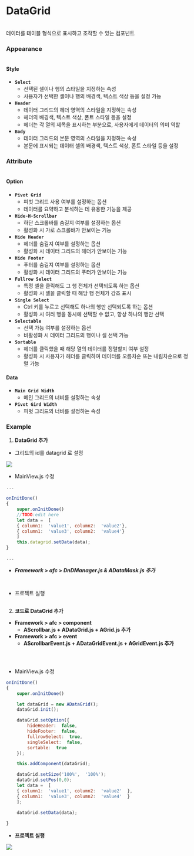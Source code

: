 # DataGrid

<div align="left"><figure><img src="../../.gitbook/assets/image (1) (1) (1) (1) (1) (1) (1) (1) (1) (1) (1) (1) (1) (1) (1) (1) (1).png" alt=""><figcaption></figcaption></figure></div>

데이터를 테이블 형식으로 표시하고 조작할 수 있는 컴포넌트

### Appearance

<div align="left"><img src="../../.gitbook/assets/dataGrid_apper.png" alt=""></div>

#### Style

* **`Select`**
  * 선택된 셀이나 행의 스타일을 지정하는 속성
  * 사용자가 선택한 셀이나 행의 배경색, 텍스트 색상 등을 설정 가능
* **`Header`**
  * 데이터 그리드의 헤더 영역의 스타일을 지정하는 속성
  * 헤더의 배경색, 텍스트 색상, 폰트 스타일 등을 설정
  * 헤더는 각 열의 제목을 표시하는 부분으로, 사용자에게 데이터의 의미 역할
* **`Body`**
  * 데이터 그리드의 본문 영역의 스타일을 지정하는 속성
  * 본문에 표시되는 데이터 셀의 배경색, 텍스트 색상, 폰트 스타일 등을 설정

### Attribute

<div align="left"><img src="../../.gitbook/assets/dataGrid_attri.png" alt=""></div>

#### Option

* **`Pivot Grid`**
  * 피벗 그리드 사용 여부를 설정하는 옵션
  * 데이터를 요약하고 분석하는 데 유용한 기능을 제공
* **`Hide-H-Scrollbar`**
  * 하단 스크롤바를 숨길지 여부를 설정하는 옵션
  * 활성화 시 가로 스크롤바가 안보이는 기능
* **`Hide Header`**
  * 헤더를 숨길지 여부를 설정하는 옵션
  * 활성화 시 데이터 그리드의 헤더가 안보이는 기능
* **`Hide Footer`**
  * 푸터를 숨길지 여부를 설정하는 옵션
  * 활성화 시 데이터 그리드의 푸터가 안보이는 기능
* **`Fullrow Select`**
  * 특정 셀을 클릭해도 그 행 전체가 선택되도록 하는 옵션
  * 활성화 시 셀을 클릭할 때 해당 행 전체가 강조 표시
* **`Single Select`**
  * Ctrl 키를 누르고 선택해도 하나의 행만 선택되도록 하는 옵션
  * 활성화 시 여러 행을 동시에 선택할 수 없고, 항상 하나의 행만 선택
* **`Selectable`**
  * 선택 가능 여부를 설정하는 옵션
  * 비활성화 시 데이터 그리드의 행이나 셀 선택 가능
* **`Sortable`**
  * 헤더를 클릭했을 때 해당 열의 데이터를 정렬할지 여부 설정
  * 활성화 시 사용자가 헤더를 클릭하여 데이터를 오름차순 또는 내림차순으로 정렬 가능

#### Data

* **`Main Grid Width`**
  * 메인 그리드의 너비를 설정하는 속성
* **`Pivot Gird Width`**
  * 피벗 그리드의 너비를 설정하는 속성

### Example

1. **DataGrid 추가**

* 그리드의 id를 datagrid 로 설정

![](../../.gitbook/assets/datagrid_new.png)



* MainView.js 수정

```javascript
...

onInitDone()
{
	super.onInitDone()
	//TODO:edit here
	let data =  [
	{ column1:  'value1', column2:  'value2'},
	{ column1:  'value3', column2:  'value4'}
	]
	this.datagrid.setData(data);
}

...
```



* _**Framework > afc > DnDManager.js & ADataMask.js 추가**_

<div align="left"><figure><img src="../../.gitbook/assets/스크린샷 2025-07-11 110457.png" alt=""><figcaption></figcaption></figure> <figure><img src="../../.gitbook/assets/스크린샷 2025-07-11 110443.png" alt=""><figcaption></figcaption></figure></div>



* 프로젝트 실행

<div align="left"><img src="../../.gitbook/assets/datagrid_plus.png" alt=""></div>



2. **코드로 DataGrid 추가**

* **Framework > afc > component**
  * &#x20;**AScrollbar.js + ADataGrid.js + AGrid.js 추가**
* **Framework > afc > event**
  * **AScrollbarEvent.js + ADataGridEvent.js + AGridEvent.js 추가**

<div><figure><img src="../../.gitbook/assets/스크린샷 2025-07-11 110712.png" alt=""><figcaption></figcaption></figure> <figure><img src="../../.gitbook/assets/스크린샷 2025-07-11 110725.png" alt=""><figcaption></figcaption></figure> <figure><img src="../../.gitbook/assets/스크린샷 2025-07-11 110735.png" alt=""><figcaption></figcaption></figure></div>



* MainView.js 수정

```javascript
onInitDone()
{
    super.onInitDone()

    let dataGrid = new ADataGrid();
    dataGrid.init();

    dataGrid.setOption({
        hideHeader:  false,
        hideFooter:  false,
        fullrowSelect:  true,
        singleSelect:  false,
        sortable:  true
    });     

    this.addComponent(dataGrid);

    dataGrid.setSize('100%',  '100%');
    dataGrid.setPos(0,0);
    let data =  [
    { column1:  'value1', column2:  'value2'  },
    { column1:  'value3', column2:  'value4'  }
    ];
    
    dataGrid.setData(data);

}
```

* **프로젝트 실행**

![](../../.gitbook/assets/dg_new2.png)

